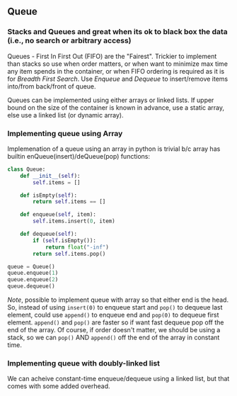 ## Queue

### Stacks and Queues and great when its ok to black box the data (i.e., no search or arbitrary access)

Queues - First In First Out (FIFO) are the "Fairest". Trickier to implement than stacks so use when order matters, or when want to minimize max time any item spends in the container, or when FIFO ordering is required as it is for *Breadth First Search*. Use *Enqueue* and *Dequeue* to insert/remove items into/from back/front of queue.

Queues can be implemented using either arrays or linked lists. If upper bound on the size of the container is known in advance, use a static array, else use a linked list (or dynamic array).

### Implementing queue using Array

Implemenation of a queue using an array in python is trivial b/c array has builtin enQueue(insert)/deQueue(pop) functions:

```py
class Queue:
    def __init__(self):
        self.items = []

    def isEmpty(self):
        return self.items == []

    def enqueue(self, item):
        self.items.insert(0, item)

    def dequeue(self):
        if (self.isEmpty()):
            return float("-inf")
        return self.items.pop()

queue = Queue()
queue.enqueue(1)
queue.enqueue(2)
queue.dequeue()
```

*Note*, possible to implement queue with array so that either end is the head. So, instead of using `insert(0)` to enqueue start and `pop()` to dequeue last element, could use `append()` to enqueue end and `pop(0)` to dequeue first element. `append()` and `pop()` are faster so if want fast dequeue pop off the end of the array. Of course, if order doesn't matter, we should be using a stack, so we can `pop()` AND `append()` off the end of the array in constant time. 

### Implementing queue with doubly-linked list

We can acheive constant-time enqueue/dequeue using a linked list, but that comes with some added overhead.